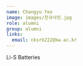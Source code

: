 ```yaml
---
name: Changyu Yeo
image: images/찬규사진.jpg
role: alumni
group: alumni
links:
  email: cksrb222@kw.ac.kr
---
```


Li-S Batteries
